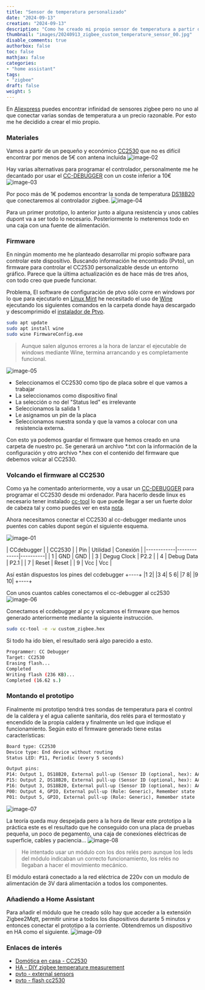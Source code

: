 ```yaml
---
title: "Sensor de temperatura personalizado"
date: "2024-09-13"
creation: "2024-09-13"
description: "Como he creado mi propio sensor de temperatura a partir de un módulo zigbee"
thumbnail: "images/20240913_zigbee_custom_temperature_sensor_00.jpg"
disable_comments: true
authorbox: false
toc: false
mathjax: false
categories:
- "home assistant"
tags:
- "zigbee"
draft: false
weight: 5
---
```

En [Aliexpress] puedes encontrar infinidad de sensores zigbee pero no uno al que conectar varias sondas de temperatura a un precio razonable. Por esto me he decidido a crear el mio propio.
<!--more-->

### Materiales
Vamos a partir de un pequeño y económico [CC2530] que no es difícil encontrar por menos de 5€ con antena incluida
![image-02]

Hay varias alternativas para programar el controlador, personalmente me he decantado por usar el [CC-DEBUGGER] con un coste inferior a 10€
![image-03]

Por poco más de 1€ podemos encontrar la sonda de temperatura [DS18B20] que conectaremos al controlador zigbee.
![image-04]

Para un primer prototipo, lo anterior junto a alguna resistencia y unos cables dupont va a ser todo lo necesario. Posteriormente lo meteremos todo en una caja con una fuente de alimentación.

### Firmware
En ningún momento me he planteado desarrollar mi propio software para controlar este dispositivo. Buscando información he encontrado (Pvto), un firmware para controlar el CC2530 personalizable desde un entorno gráfico. Parece que la última actualización es de hace más de tres años, con todo creo que puede funcionar.

Problema, El software de configuración de ptvo sólo corre en windows por lo que para ejecutarlo en [Linux Mint] he necesitado el uso de [Wine] ejecutando los siguientes comandos en la carpeta donde haya descargado y descomprimido el [instalador de Ptvo].

``` bash
sudo apt update
sudo apt install wine
sudo wine FirmwareConfig.exe
```
> Aunque salen algunos errores a la hora de lanzar el ejecutable de windows mediante Wine, termina arrancando y es completamente funcional.

![image-05]

- Seleccionamos el CC2530 como tipo de placa sobre el que vamos a trabajar
- La seleccionamos como dispositivo final
- La selección o no del "Status led" es irrelevante
- Seleccionamos la salida 1
- Le asignamos un pin de la placa
- Seleccionamos nuestra sonda y que la vamos a colocar con una resistencia externa.

Con esto ya podemos guardar el firmware que hemos creado en una carpeta de nuestro pc. Se generará un archivo *.txt con la información de la configuración y otro archivo *.hex con el contenido del firmware que debemos volcar al CC2530.

### Volcando el firmware al CC2530
Como ya he comentado anteriormente, voy a usar un [CC-DEBUGGER] para programar el CC2530 desde mi ordenador. Para hacerlo desde linux es necesario tener instalado [cc-tool] lo que puede llegar a ser un fuerte dolor de cabeza tal y como puedes ver en esta [nota].

Ahora necesitamos conectar el CC2530 al cc-debugger mediante unos puentes con cables dupont según el siguiente esquema.

![image-01]

| CCdebugger |             | CC2530   |
| Pin        | Utilidad    | Conexión |
|------------|-------------|----------|
| 1          | GND         | GND      |
| 3          | Degug Clock | P2.2     |
| 4          | Debug Data  | P2.1     |
| 7          | Reset       | Reset    |
| 9          | Vcc         | Vcc      |

Así están dispuestos los pines del ccdebugger
+----+
|1  2|
|3  4|
 5  6|
|7  8|
|9 10|
+----+

Con unos cuantos cables conectamos el cc-debugger al cc2530
![image-06]

Conectamos el ccdebugger al pc y volcamos el firmware que hemos generado anteriormente mediante la siguiente instrucción.
``` bash
sudo cc-tool -e -w custom_zigbee.hex
```

Si todo ha ido bien, el resultado será algo parecido a esto.
``` bash
Programmer: CC Debugger
Target: CC2530
Erasing flash...
Completed       
Writing flash (236 KB)...
Completed (16.62 s.)
```

### Montando el prototipo
Finalmente mi prototipo tendrá tres sondas de temperatura para el control de la caldera y el agua caliente sanitaria, dos relés para el termostato y encendido de la propia caldera y finalmente un led que indique el funcionamiento. Según esto el firmware generado tiene estas características:

``` txt
Board type: CC2530
Device type: End device without routing
Status LED: P11, Periodic (every 5 seconds)

Output pins:
P14: Output 1, DS18B20, External pull-up (Sensor ID (optional, hex): AA-BB-CC-DD-EE-FF-01-02, Mode: Multiple on bus, Auto-detect)
P15: Output 2, DS18B20, External pull-up (Sensor ID (optional, hex): AA-BB-CC-DD-EE-FF-01-02, Mode: Multiple on bus, Auto-detect)
P16: Output 3, DS18B20, External pull-up (Sensor ID (optional, hex): AA-BB-CC-DD-EE-FF-01-02, Mode: Multiple on bus, Auto-detect)
P00: Output 4, GPIO, External pull-up (Role: Generic), Remember state
P01: Output 5, GPIO, External pull-up (Role: Generic), Remember state
```
![image-07]

La teoría queda muy despejada pero a la hora de llevar este prototipo a la práctica este es el resultado que he conseguido con una placa de pruebas pequeña, un poco de pegamento, una caja de conexiones eléctricas de superficie, cables y paciencia...
![image-08]

> He intentado usar un módulo con los dos relés pero aunque los leds del módulo indicaban un correcto funcionamiento, los relés no llegaban a hacer el movimiento mecánico.

El módulo estará conectado a la red eléctrica de 220v con un modulo de alimentación de 3V dará alimentación a todos los componentes.

### Añadiendo a Home Assistant
Para añadir el módulo que he creado sólo hay que acceder a la extensión Zigbee2Mqtt, permitir unirse a todos los dispositivos durante 5 minutos y entonces conectar el prototipo a la corriente. Obtendremos un dispositivo en HA como el siguiente.
![image-09]


### Enlaces de interés
- [Domótica en casa - CC2530](https://domoticaencasa.es/tutorial-ampliamos-cobertura-zigbee2mqtt-cc2530-cc2531/)
- [HA - DIY zigbee temperature measurement](https://community.home-assistant.io/t/diy-zigbee-4x-ds18b20-temperature-measurement/246584)
- [pvto - external sensors](https://ptvo.info/zigbee-configurable-firmware-features/external-sensors/ds18b20/)
- [pvto - flash cc2530](https://ptvo.info/how-to-select-and-flash-cc2530-144/)


[Aliexpress]: https://aliexpress.com/
[CC2530]: https://www.ti.com/lit/gpn/cc2530
[CC-DEBUGGER]: https://www.ti.com/tool/CC-DEBUGGER
[cc-tool]: https://github.com/dashesy/cc-tool
[DS18B20]: https://www.analog.com/en/products/ds18b20.html#part-details
[instalador de Ptvo]: https://ptvo.info/download/ptvo-firmware-latest.zip
[Linux Mint]: https://www.linuxmint.com
[nota]: https://sherblog.es/brain/#0b8d3fe0-0bc7-4845-8028-7a2042137b4b
[Pvto]: https://ptvo.info
[Wine]: https://www.winehq.org

[image-01]: /images/20240913_zigbee_custom_temperature_sensor_01.jpg
[image-02]: /images/20240913_zigbee_custom_temperature_sensor_02.jpg
[image-03]: /images/20240913_zigbee_custom_temperature_sensor_03.jpg
[image-04]: /images/20240913_zigbee_custom_temperature_sensor_04.jpg
[image-05]: /images/20240913_zigbee_custom_temperature_sensor_05.jpg
[image-06]: /images/20240913_zigbee_custom_temperature_sensor_06.jpg
[image-07]: /images/20240913_zigbee_custom_temperature_sensor_07.jpg
[image-08]: /images/20240913_zigbee_custom_temperature_sensor_08.jpg
[image-09]: /images/20240913_zigbee_custom_temperature_sensor_09.jpg
